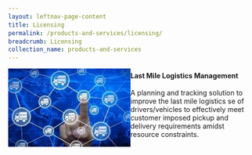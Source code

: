 ```yaml
---
layout: leftnav-page-content
title: Licensing
permalink: /products-and-services/licensing/
breadcrumb: Licensing
collection_name: products-and-services
---
```

<img src="/images/sme_tech_solution_1.jpg" align="left" style="width:250px;height:160px;">
<h4>   Last Mile Logistics Management</h4>
<p>   A planning and tracking solution to improve the last mile logistics se of drivers/vehicles to effectively meet customer imposed pickup and delivery requirements amidst resource constraints.</p>
